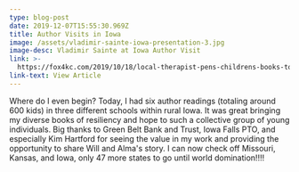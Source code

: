 ```yaml
---
type: blog-post
date: 2019-12-07T15:55:30.969Z
title: Author Visits in Iowa
image: /assets/vladimir-sainte-iowa-presentation-3.jpg
image-desc: Vladimir Sainte at Iowa Author Visit
link: >-
  https://fox4kc.com/2019/10/18/local-therapist-pens-childrens-books-to-give-african-american-kids-confidence-hope/?fbclid=IwAR1b5axCqUg-9k6mreFTmYdtcPOkfPxKkJvqHkYhed8fhQBbQAFy8X9LhOA
link-text: View Article
---
```

Where do I even begin? Today, I had six author readings (totaling around 600 kids) in three different schools within rural Iowa. It was great bringing my diverse books of resiliency and hope to such a collective group of young individuals. Big thanks to Green Belt Bank and Trust, Iowa Falls PTO, and especially Kim Hartford for seeing the value in my work and providing the opportunity to share Will and Alma's story. I can now check off Missouri, Kansas, and Iowa, only 47 more states to go until world domination!!!!
